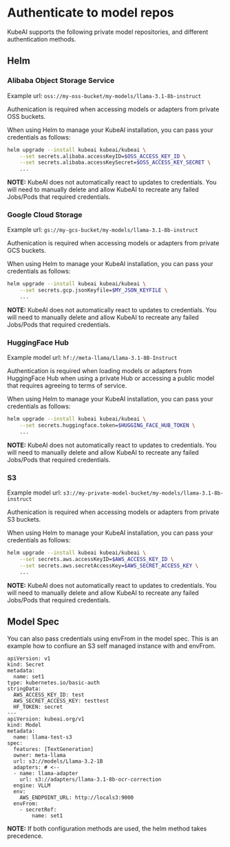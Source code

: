 # Authenticate to model repos

KubeAI supports the following private model repositories, and different authentication methods.

## Helm

### Alibaba Object Storage Service

Example url: `oss://my-oss-bucket/my-models/llama-3.1-8b-instruct`

Authenication is required when accessing models or adapters from private OSS buckets.

When using Helm to manage your KubeAI installation, you can pass your credentials as follows:

```bash
helm upgrade --install kubeai kubeai/kubeai \
    --set secrets.alibaba.accessKeyID=$OSS_ACCESS_KEY_ID \
    --set secrets.alibaba.accessKeySecret=$OSS_ACCESS_KEY_SECRET \
    ...
```

**NOTE:** KubeAI does not automatically react to updates to credentials. You will need to manually delete and allow KubeAI to recreate any failed Jobs/Pods that required credentials.

### Google Cloud Storage

Example url: `gs://my-gcs-bucket/my-models/llama-3.1-8b-instruct`

Authenication is required when accessing models or adapters from private GCS buckets.

When using Helm to manage your KubeAI installation, you can pass your credentials as follows:

```bash
helm upgrade --install kubeai kubeai/kubeai \
    --set secrets.gcp.jsonKeyfile=$MY_JSON_KEYFILE \
    ...
```

**NOTE:** KubeAI does not automatically react to updates to credentials. You will need to manually delete and allow KubeAI to recreate any failed Jobs/Pods that required credentials.

### HuggingFace Hub

Example model url: `hf://meta-llama/Llama-3.1-8B-Instruct`

Authentication is required when loading models or adapters from HuggingFace Hub when using a private Hub or accessing a public model that requires agreeing to terms of service.

When using Helm to manage your KubeAI installation, you can pass your credentials as follows:

```bash
helm upgrade --install kubeai kubeai/kubeai \
    --set secrets.huggingface.token=$HUGGING_FACE_HUB_TOKEN \
    ...
```

**NOTE:** KubeAI does not automatically react to updates to credentials. You will need to manually delete and allow KubeAI to recreate any failed Jobs/Pods that required credentials.

### S3

Example model url: `s3://my-private-model-bucket/my-models/llama-3.1-8b-instruct`

Authenication is required when accessing models or adapters from private S3 buckets.

When using Helm to manage your KubeAI installation, you can pass your credentials as follows:

```bash
helm upgrade --install kubeai kubeai/kubeai \
    --set secrets.aws.accessKeyID=$AWS_ACCESS_KEY_ID \
    --set secrets.aws.secretAccessKey=$AWS_SECRET_ACCESS_KEY \
    ...
```

**NOTE:** KubeAI does not automatically react to updates to credentials. You will need to manually delete and allow KubeAI to recreate any failed Jobs/Pods that required credentials.

## Model Spec

You can also pass credentials using envFrom in the model spec.
This is an example how to confiure an S3 self managed instance with and envFrom.

```
apiVersion: v1
kind: Secret
metadata:
  name: set1
type: kubernetes.io/basic-auth
stringData:
  AWS_ACCESS_KEY_ID: test
  AWS_SECRET_ACCESS_KEY: testtest
  HF_TOKEN: secret
---
apiVersion: kubeai.org/v1
kind: Model
metadata:
  name: llama-test-s3
spec:
  features: [TextGeneration]
  owner: meta-llama
  url: s3://models/Llama-3.2-1B
  adapters: # <--
  - name: llama-adapter
    url: s3://adapters/llama-3.1-8b-ocr-correction
  engine: VLLM
  env:
    AWS_ENDPOINT_URL: http://locals3:9000
  envFrom:
    - secretRef:
        name: set1
```

**NOTE:** If both configuration methods are used, the helm method takes precedence.
